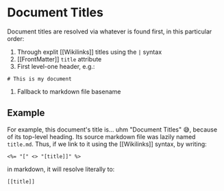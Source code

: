 # Document Titles

Document titles are resolved via whatever is found first, in this particular order:

1. Through explit [[Wikilinks]] titles using the `|` syntax
1. [[FrontMatter]] `title` attribute
1. First level-one header, e.g.:
  ```
  # This is my document
  ```
1. Fallback to markdown file basename

## Example

For example, this document's title is... uhm "Document Titles" :sweat_smile:, because of its
top-level heading. Its source markdown file was lazily named `title.md`. Thus, if we link to it using the [[Wikilinks]] syntax, by
writing:

```
<%= "[" <> "[title]]" %>
```


in markdown, it will resolve literally to: 

```
[[title]]
```
